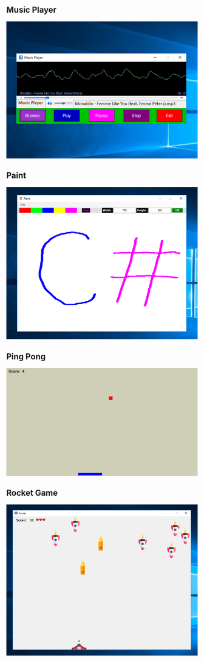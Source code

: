 ## Music Player
![Image 1](https://github.com/Qehremanov/Winforms_Projects/blob/master/Setup%20Files/Music%20Player/Music%20Player.png)

## Paint
![Image 2](https://github.com/Qehremanov/Winforms_Projects/blob/master/Setup%20Files/Paint/Paint.png)

## Ping Pong
![Image 3](https://github.com/Qehremanov/Winforms_Projects/blob/master/Setup%20Files/Ping%20Pong/Ping%20Pong.png)

## Rocket Game
![Image 4](https://github.com/Qehremanov/Winforms_Projects/blob/master/Setup%20Files/Rocket%20Game/Rocket.png)
